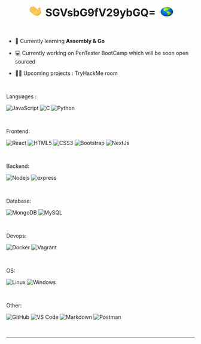 <h1 align="center"> <img src="./Hi.gif" width="40px" height="30px"> SGVsbG9fV29ybGQ= <img src="./tenor.gif" width="40px" height="30px">  </h1> 


<br />

- 🌱 Currently learning **Assembly & Go**

- 💻 Currently working on PenTester BootCamp which will be soon open sourced

- 🐱‍💻 Upcoming projects : TryHackMe room

<br />

Languages :

![JavaScript](https://img.shields.io/badge/-JavaScript-%23F7DF1C?style=flat-square&logo=javascript&logoColor=000000&labelColor=%23F7DF1C&color=%23FFCE5A)
![C](http://img.shields.io/badge/-C++-A8B9CC?style=flat-square&logo=c&logoColor=ffffff)
![Python](http://img.shields.io/badge/-Python-3776AB?style=flat-square&logo=python&logoColor=ffffff)

<br />

Frontend:

![React](https://img.shields.io/badge/-React-61DAFB?style=flat-square&logo=react&logoColor=ffffff)
![HTML5](https://img.shields.io/badge/-HTML5-%23E44D27?style=flat-square&logo=html5&logoColor=ffffff)
![CSS3](https://img.shields.io/badge/-CSS3-%231572B6?style=flat-square&logo=css3)
![Bootstrap](https://img.shields.io/badge/-Bootstrap-563D7C?style=flat-square&logo=Bootstrap)
![NextJs](https://img.shields.io/badge/-Next-000000?style=flat-square&logo=next.js&logoColor=ffffff)

<br />

Backend:

![Nodejs](https://img.shields.io/badge/-Nodejs-339933?style=flat-square&logo=Node.js&logoColor=ffffff)
![express](https://img.shields.io/badge/-express-white?style=flat-square&logo=Express&logoColor=black)

<br />

Database:

![MongoDB](https://img.shields.io/badge/-MongoDB-339933?style=flat-square&logo=mongodb&logoColor=ffffff)
![MySQL](https://img.shields.io/badge/-MYSQL-000000?style=flat-square&logo=MYSQL&logoColor=ffffff)

<br />

Devops:

![Docker](https://img.shields.io/badge/-Docker-blue?style=flat-square&logo=Docker&logoColor=ffffff)
![Vagrant](https://img.shields.io/badge/-Vagrant-blue?style=flat-square&logo=vagrant&logoColor=ffffff)

<br />

OS:

![Linux](http://img.shields.io/badge/-Linux-white?style=flat-square&logo=Linux&logoColor=black)
![Windows](http://img.shields.io/badge/-Windows-0078D6?style=flat-square&logo=windows&logoColor=ffffff)

<br />

Other:

![GitHub](https://img.shields.io/badge/-GitHub-181717?style=flat-square&logo=github)
![VS Code](http://img.shields.io/badge/-VS%20Code-007ACC?style=flat-square&logo=visual-studio-code&logoColor=ffffff)
![Markdown](https://img.shields.io/badge/-Markdown-000000?style=flat-square&logo=markdown)
![Postman](https://img.shields.io/badge/-Postman-orange?style=flat-square&logo=postman&logoColor=ffffff)

<br />

---